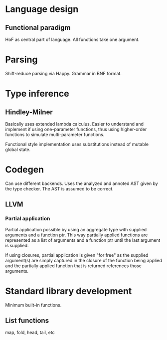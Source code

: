 # Language design
## Functional paradigm
HoF as central part of language. All functions take one argument. 


# Parsing
Shift-reduce parsing via Happy. Grammar in BNF format.


# Type inference
## Hindley-Milner
Basically uses extended lambda calculus. Easier to understand and implement if using one-parameter functions, thus using higher-order functions to simulate multi-parameter functions.

Functional style implementation uses substitutions instead of mutable global state.


# Codegen
Can use different backends. Uses the analyzed and annoted AST given by the type checker. The AST is assumed to be correct.

## LLVM
### Partial application
Partial application possible by using an aggregate type with supplied arguments and a function ptr. This way partially applied functions are represented as a list of arguments and a function ptr until the last argument is supplied.

If using closures, partial application is given "for free" as the supplied argument(s) are simply captured in the closure of the function being applied and the partially applied function that is returned references those arguments.


# Standard library development
Minimum built-in functions.

## List functions
map, fold, head, tail, etc
